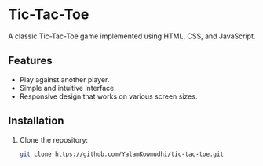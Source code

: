 # Tic-Tac-Toe
A classic Tic-Tac-Toe game implemented using HTML, CSS, and JavaScript.

## Features
- Play against another player.
- Simple and intuitive interface.
- Responsive design that works on various screen sizes.

## Installation

1. Clone the repository:
   ```bash
   git clone https://github.com/YalamKowmudhi/tic-tac-toe.git
